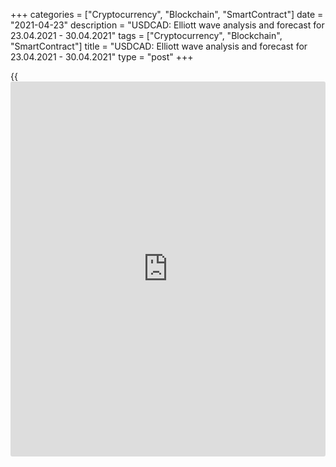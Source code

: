 +++
categories = ["Cryptocurrency", "Blockchain", "SmartContract"]
date = "2021-04-23"
description = "USDCAD: Elliott wave analysis and forecast for 23.04.2021 - 30.04.2021"
tags = ["Cryptocurrency", "Blockchain", "SmartContract"]
title = "USDCAD: Elliott wave analysis and forecast for 23.04.2021 - 30.04.2021"
type = "post"
+++

{{<iframe id="large-banner" src="https://www.bounty.group/#slide=6.0" width="100%" height="600" scrolling="no" style="border: 0px solid rgb(216, 221, 230); border-radius: 3px;">}}

2021-04-23

2021-04-23

USDCAD: Elliott wave analysis and forecast for 23.04.2021 –
30.04.2021Alex Geuta

 **Main scenario:** consider short positions from corrections below the
level of 1.2652 with a target of 1.2300 – 1.2200.

 **Alternative scenario:** breakout and consolidation above the level of
1.2652 will allow the pair to continue rising to the levels of 1.2989 –
1.3308.

 **Analysis:** wave (С) of 4 of larger degree continues developing on
the [daily](https://www.fintecher.org/2020/03/03/forex-trading-daily-strategy/) time frame, with the first wave 1 of (C) forming inside. The
fifth wave v of 1 is forming on the H4 time frame, with wave (v) of v of
smaller degree developing inside. On the H1 time frame, the third wave
iii of (v) appears to have formed, a local correction is completed as
wave iv of (v), and wave v of (v) started forming. If the presumption is
correct, the pair will continue to drop to the levels of 1.2300 –
1.2200. The level of 1.2652 is critical in this scenario, as the
breakout will enable the pair to continue rising to the levels of 1.2989
– 1.3308.

* * *

* * *



## Price chart of USDCAD in real time mode

The content of this article reflects the author’s opinion and does not
necessarily reflect the official position of LiteForex. The material
published on this page is provided for informational purposes only and
should not be considered as the provision of investment advice for the
purposes of Directive 2004/39/EC.

Rate this article:

{{value}}

( {{count}} {{title}} )